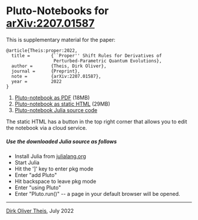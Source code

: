# Pluto-Notebooks for [arXiv:2207.01587](https://arxiv.org/abs/2207.01587)

This is supplementary material for the paper:

```
@article{Theis:proper:2022,
  title =        {``Proper'' Shift Rules for Derivatives of
                  Perturbed-Parametric Quantum Evolutions},
  author =       {Theis, Dirk Oliver},
  journal =      {Preprint},
  note =         {arXiv:2207.01587},
  year =         2022
}
```

1. [Pluto-notebook as PDF](./nyquist-vs-banchi+crooks.jl.pdf) (18MB)
2. [Pluto-notebook as static HTML](./nyquist-vs-banchi+crooks.jl.html)  (29MB)
3. [Pluto-notebook Julia source code](nyquist-vs-banchi+crooks.jl)

The static HTML has a button in the top right corner that allows you to edit the notebook via a cloud service.

##### Use the downloaded Julia source as follows

* Install Julia from [julialang.org](https://julialang.org)
* Start Julia
* Hit the ']' key to enter pkg mode
* Enter "add Pluto"
* Hit backspace to leave pkg mode
* Enter "using Pluto"
* Enter "Pluto.run()" -- a page in your default browser will be opened.

---

[Dirk Oliver Theis](https://quantum-computing.ut.ee/?page_id=292), July 2022
